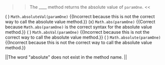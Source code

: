 >>The ____ method returns the absolute value of <code>paramOne</code>. <<

( ) <code>Math.absoluteVal(paramOne)</code> {{Incorrect because this is not the correct way to call the absolute value method.}}
(x) <code>Math.abs(paramOne)</code> {{Correct because <code>Math.abs(paramOne)</code> is the correct syntax for the absolute value method.}}
( ) <code>Math.absVal(paramOne)</code> {{Incorrect because this is not the correct way to call the absolute value method.}}
( ) <code>Math.absolute(paramOne)</code> {{Incorrect because this is not the correct way to call the absolute value method.}}

||The word "absolute" does not exist in the method name. ||
